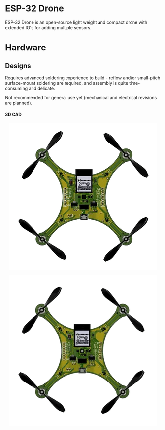 # ESP-32 Drone
ESP-32 Drone is an open-source light weight and compact drone with extended IO's for adding multiple sensors.

# Hardware

## Designs

Requires advanced soldering experience to build - reflow and/or small-pitch surface-mount soldering are required, and assembly is quite time-consuming and delicate.

Not recommended for general use yet (mechanical and electrical revisions are planned).


#### 3D CAD
<p align="center">
  <img src="https://github.com/Kunalverma1502/esp32-mini-drone/blob/master/IMAGES/CAD.GIF" width="480" />
</p>

<p align="center">
  <img src="https://github.com/Kunalverma1502/esp32-mini-drone/blob/master/IMAGES/Motor Directions.GIF" width="480" />
</p>
